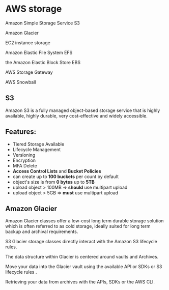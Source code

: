 # AWS storage

Amazon Simple Storage Service S3

Amazon Glacier

EC2 instance storage

Amazon Elastic File System EFS

the Amazon Elastic Block Store EBS

AWS Storage Gateway

AWS Snowball


## S3

Amazon S3 is a fully managed object-based storage service that is highly available, highly durable, very cost-effective and widely accessible. 

## Features:
- Tiered Storage Available
- Lifecycle Management
- Versioning
- Encryption
- MFA Delete
- **Access Control Lists** and **Bucket Policies**
- can create up to **100 buckets** per count by default
- object's size is from **0 bytes** up to **5TB**
- upload object > 100MB => **should** use multipart upload
- upload object > 5GB => **must** use multipart upload

## Amazon Glacier

Amazon Glacier classes offer a low-cost long term durable storage solution which is often referred to as cold storage, ideally suited for long term backup and archival requirements. 

S3 Glacier storage classes directly interact with the Amazon S3 lifecycle rules.

The data structure within Glacier is centered around vaults and Archives. 

Move your data into the Glacier vault using the available API or SDKs or S3 lifecycle rules .

Retrieving your data from archives with the APIs, SDKs or the AWS CLI. 
